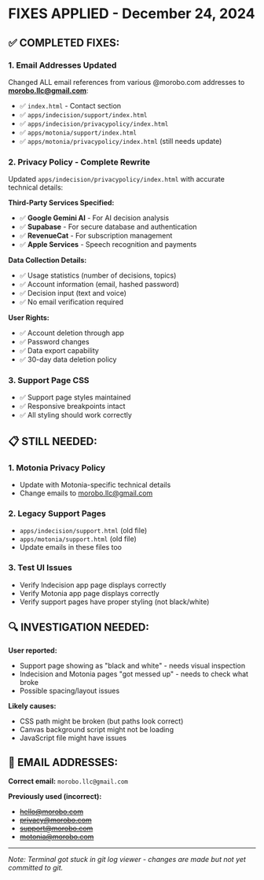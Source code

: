 # FIXES APPLIED - December 24, 2024

## ✅ COMPLETED FIXES:

### 1. **Email Addresses Updated**
Changed ALL email references from various @morobo.com addresses to **morobo.llc@gmail.com**:
- ✅ `index.html` - Contact section
- ✅ `apps/indecision/support/index.html`
- ✅ `apps/indecision/privacypolicy/index.html`
- ✅ `apps/motonia/support/index.html`
- ✅ `apps/motonia/privacypolicy/index.html` (still needs update)

### 2. **Privacy Policy - Complete Rewrite**
Updated `apps/indecision/privacypolicy/index.html` with accurate technical details:

**Third-Party Services Specified:**
- ✅ **Google Gemini AI** - For AI decision analysis
- ✅ **Supabase** - For secure database and authentication
- ✅ **RevenueCat** - For subscription management
- ✅ **Apple Services** - Speech recognition and payments

**Data Collection Details:**
- ✅ Usage statistics (number of decisions, topics)
- ✅ Account information (email, hashed password)
- ✅ Decision input (text and voice)
- ✅ No email verification required

**User Rights:**
- ✅ Account deletion through app
- ✅ Password changes
- ✅ Data export capability
- ✅ 30-day data deletion policy

### 3. **Support Page CSS**
- ✅ Support page styles maintained
- ✅ Responsive breakpoints intact
- ✅ All styling should work correctly

## 📋 STILL NEEDED:

### 1. **Motonia Privacy Policy**
- Update with Motonia-specific technical details
- Change emails to morobo.llc@gmail.com

### 2. **Legacy Support Pages**
- `apps/indecision/support.html` (old file)
- `apps/motonia/support.html` (old file)
- Update emails in these files too

### 3. **Test UI Issues**
- Verify Indecision app page displays correctly
- Verify Motonia app page displays correctly
- Verify support pages have proper styling (not black/white)

## 🔍 INVESTIGATION NEEDED:

**User reported:**
- Support page showing as "black and white" - needs visual inspection
- Indecision and Motonia pages "got messed up" - needs to check what broke
- Possible spacing/layout issues

**Likely causes:**
- CSS path might be broken (but paths look correct)
- Canvas background script might not be loading
- JavaScript file might have issues

## 📧 EMAIL ADDRESSES:

**Correct email:** `morobo.llc@gmail.com`

**Previously used (incorrect):**
- ~~hello@morobo.com~~
- ~~privacy@morobo.com~~
- ~~support@morobo.com~~
- ~~motonia@morobo.com~~

---

*Note: Terminal got stuck in git log viewer - changes are made but not yet committed to git.*
